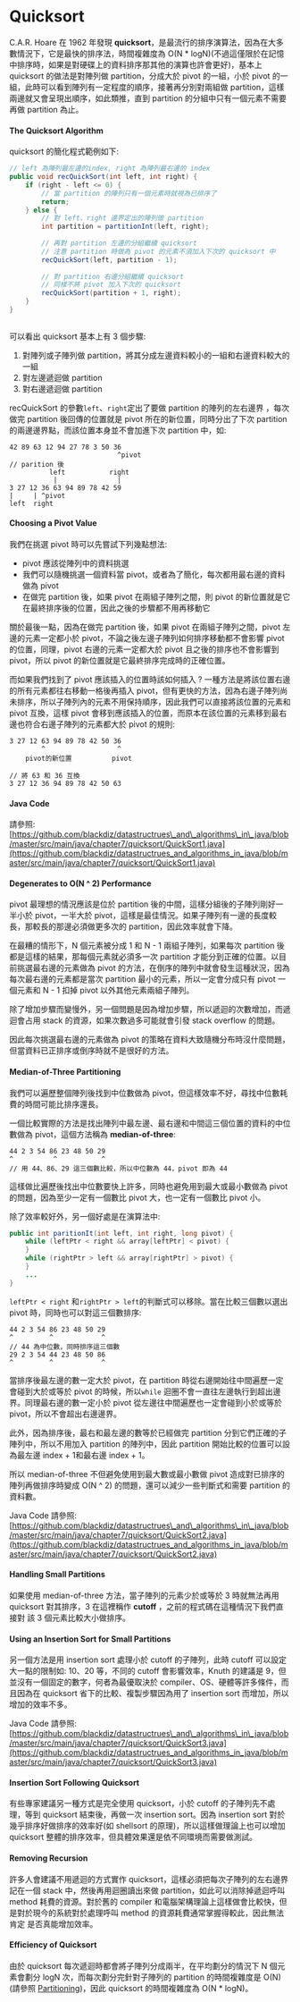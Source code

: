 # Quicksort

C.A.R. Hoare 在 1962 年發現 **quicksort**，是最流行的排序演算法，因為在大多數情況下，它是最快的排序法，時間複雜度為 O\(N \* logN\)\(不過這僅限於在記憶中排序時，如果是對硬碟上的資料排序那其他的演算也許會更好\)，基本上 quicksort 的做法是對陣列做 partition，分成大於 pivot 的一組，小於 pivot 的一組，此時可以看到陣列有一定程度的順序，接著再分別對兩組做 partition，這樣兩邊就又會呈現出順序，如此類推，直到 partition 的分組中只有一個元素不需要再做 partition 為止。

#### The Quicksort Algorithm

quicksort 的簡化程式範例如下:

```java
// left 為陣列最左邊的index, right 為陣列最右邊的 index
public void recQuickSort(int left, int right) {
    if (right - left <= 0) {
        // 當 partition 的陣列只有一個元素時就視為已排序了
        return;
    } else {
        // 對 left、right 邊界定出的陣列做 partition
        int partition = partitionInt(left, right);
        
        // 再對 partition 左邊的分組繼續 quicksort
        // 注意 partition 時做為 pivot 的元素不須加入下次的 quicksort 中
        recQuickSort(left, partition - 1);
        
        // 對 partition 右邊分組繼續 quicksort
        // 同樣不將 pivot 加入下次的 quicksort
        recQuickSort(partition + 1, right);
    }
}
    
```

可以看出 quicksort 基本上有 3 個步驟:

1. 對陣列或子陣列做 partition，將其分成左邊資料較小的一組和右邊資料較大的一組
2. 對左邊遞迴做 partition
3. 對右邊遞迴做 partition

recQuickSort 的參數`left`、`right`定出了要做 partition 的陣列的左右邊界 ，每次做完 partition 後回傳的位置就是 pivot 所在的新位置，同時分出了下次 partition 的兩邊邊界點，而該位置本身並不會加進下次 partition 中，如:

```text
42 89 63 12 94 27 78 3 50 36
                           ^pivot
// parition 後
          left           right
           |               |
3 27 12 36 63 94 89 78 42 59
|     | ^pivot
left  right
```

#### Choosing a Pivot Value

我們在挑選 pivot 時可以先嘗試下列幾點想法:

* pivot 應該從陣列中的資料挑選
* 我們可以隨機挑選一個資料當 pivot，或者為了簡化，每次都用最右邊的資料做為 pivot
* 在做完 partition 後，如果 pivot 在兩組子陣列之間，則 pivot 的新位置就是它在最終排序後的位置，因此之後的步驟都不用再移動它

關於最後一點，因為在做完 partition 後，如果 pivot 在兩組子陣列之間，pivot 左邊的元素一定都小於 pivot，不論之後左邊子陣列如何排序移動都不會影響 pivot 的位置，同理，pivot 右邊的元素一定都大於 pivot 且之後的排序也不會影響到 pivot，所以 pivot 的新位置就是它最終排序完成時的正確位置。

而如果我們找到了 pivot 應該插入的位置時該如何插入 ? 一種方法是將該位置右邊的所有元素都往右移動一格後再插入 pivot，但有更快的方法，因為右邊子陣列尚未排序，所以子陣列內的元素不用保持順序，因此我們可以直接將該位置的元素和 pivot 互換，這樣 pivot 會移到應該插入的位置，而原本在該位置的元素移到最右邊也符合右邊子陣列的元素都大於 pivot 的規則:

```text
3 27 12 63 94 89 78 42 50 36
        ^                  ^
    pivot的新位置          pivot

// 將 63 和 36 互換
3 27 12 36 94 89 78 42 50 63
```

#### Java Code

請參照: [https://github.com/blackdiz/datastructrues\_and\_algorithms\_in\_java/blob/master/src/main/java/chapter7/quicksort/QuickSort1.java](https://github.com/blackdiz/datastructrues_and_algorithms_in_java/blob/master/src/main/java/chapter7/quicksort/QuickSort1.java)

#### Degenerates to O\(N ^ 2\) Performance

pivot 最理想的情況應該是位於 partition 後的中間，這樣分組後的子陣列剛好一半小於 pivot，一半大於 pivot，這樣是最佳情況。如果子陣列有一邊的長度較長，那較長的那邊必須做更多次的 partition，因此效率就會下降。

在最糟的情形下，N 個元素被分成 1 和 N - 1 兩組子陣列，如果每次 partition 後都是這樣的結果，那每個元素就必須多一次 partition 才能分到正確的位置。以目前挑選最右邊的元素做為 pivot 的方法，在倒序的陣列中就會發生這種狀況，因為每次最右邊的元素都是當次 partition 最小的元素，所以一定會分成只有 pivot 一個元素和 N - 1 扣掉 pivot 以外其他元素兩組子陣列。

除了增加步驟而變慢外，另一個問題是因為增加步驟，所以遞迴的次數增加，而遞迴會占用 stack 的資源，如果次數過多可能就會引發 stack overflow 的問題。

因此每次挑選最右邊的元素做為 pivot 的策略在資料大致隨機分布時沒什麼問題，但當資料已正排序或倒序時就不是很好的方法。

#### Median-of-Three Partitioning

我們可以遍歷整個陣列後找到中位數做為 pivot，但這樣效率不好，尋找中位數耗費的時間可能比排序還長。

一個比較實際的方法是找出陣列中最左邊、最右邊和中間這三個位置的資料的中位數做為 pivot，這個方法稱為 **median-of-three**:

```text
44 2 3 54 86 23 48 50 29
^          ^           ^
// 用 44、86、29 這三個數比較，所以中位數為 44，pivot 即為 44

```

這樣做比遍歷後找出中位數要快上許多，同時也避免用到最大或最小數做為 pivot 的問題，因為至少一定有一個數比 pivot 大，也一定有一個數比 pivot 小。

除了效率較好外，另一個好處是在演算法中:

```java
public int paritionIt(int left, int right, long pivot) {
    while (leftPtr < right && array[leftPtr] < pivot) {
    }
    while (rightPtr > left && array[rightPtr] > pivot) {
    }
    ...
}
```

`leftPtr < right` 和`rightPtr > left`的判斷式可以移除。當在比較三個數以選出 pivot 時，同時也可以對這三個數排序:

```text
44 2 3 54 86 23 48 50 29
^         ^            ^
// 44 為中位數，同時排序這三個數
29 2 3 54 44 23 48 50 86
^         ^            ^
```

當排序後最左邊的數一定大於 pivot，在 partition 時從右邊開始往中間遍歷一定會碰到大於或等於 pivot 的時候，所以`while` 迴圈不會一直往左邊執行到超出邊界。同理最右邊的數一定小於 pivot 從左邊往中間遍歷也一定會碰到小於或等於 pivot，所以不會超出右邊邊界。

此外，因為排序後，最右和最左邊的數等於已經做完 partition 分到它們正確的子陣列中，所以不用加入 partition 的陣列中，因此 partition 開始比較的位置可以設為最左邊 index + 1和最右邊 index + 1。

所以 median-of-three 不但避免使用到最大數或最小數做 pivot 造成對已排序的陣列再做排序時變成 O\(N ^ 2\) 的問題，還可以減少一些判斷式和需要 partition 的資料數。

Java Code 請參照: [https://github.com/blackdiz/datastructrues\_and\_algorithms\_in\_java/blob/master/src/main/java/chapter7/quicksort/QuickSort2.java](https://github.com/blackdiz/datastructrues_and_algorithms_in_java/blob/master/src/main/java/chapter7/quicksort/QuickSort2.java)

#### Handling Small Partitions

如果使用 median-of-three 方法，當子陣列的元素少於或等於 3 時就無法再用 quicksort 對其排序，3 在這裡稱作 **cutoff** ，之前的程式碼在這種情況下我們直接對 該 3 個元素比較大小做排序。

#### Using an Insertion Sort for Small Partitions

另一個方法是用 insertion sort 處理小於 cutoff 的子陣列，此時 cutoff 可以設定大一點的限制如: 10、20 等，不同的 cutoff 會影響效率，Knuth 的建議是 9，但並沒有一個固定的數字，何者為最優取決於 compiler、OS、硬體等許多條件，而且因為在 quicksort 省下的比較、複製步驟因為用了 insertion sort 而增加，所以增加的效率不多。

Java Code 請參照: [https://github.com/blackdiz/datastructrues\_and\_algorithms\_in\_java/blob/master/src/main/java/chapter7/quicksort/QuickSort3.java](https://github.com/blackdiz/datastructrues_and_algorithms_in_java/blob/master/src/main/java/chapter7/quicksort/QuickSort3.java)

#### Insertion Sort Following Quicksort

有些專家建議另一種方式是完全使用 quicksort，小於 cutoff 的子陣列先不處理，等到 quicksort 結束後，再做一次 insertion sort。因為 insertion sort 對於幾乎排序好做排序的效率好\(如 shellsort 的原理\)，所以這樣做理論上也可以增加 quicksort 整體的排序效率，但具體效果還是依不同環境而需要做測試。

#### Removing Recursion

許多人會建議不用遞迴的方式實作 quicksort，這樣必須把每次子陣列的左右邊界記在一個 stack 中，然後再用迴圈讀出來做 partition，如此可以消除掉遞迴呼叫 method 耗費的資源。對於舊的 compiler 和電腦架構理論上這樣做會比較快，但是對於現今的系統對於處理呼叫 method 的資源耗費通常掌握得較此，因此無法肯定 是否真能增加效率。

#### Efficiency of Quicksort

由於 quicksort 每次遞迴時都會將子陣列分成兩半，在平均劃分的情況下 N 個元素會劃分 logN 次，而每次劃分完針對子陣列的 partition 的時間複雜度是 O\(N\) \(請參照 [Partitioning](partitioning.md#efficiency-of-the-partition-algorithm)\)，因此 quicksort 的時間複雜度為 O\(N \* logN\)。

